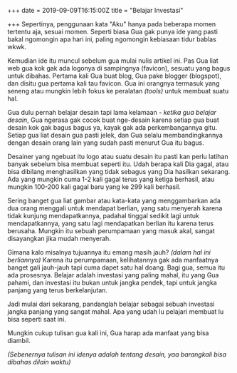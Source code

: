 +++
date = 2019-09-09T16:15:00Z
title = "Belajar Investasi"

+++
Sepertinya, penggunaan kata "Aku" hanya pada beberapa momen tertentu aja, sesuai momen. Seperti biasa Gua gak punya ide yang<!--more--> pasti bakal ngomongin apa hari ini, paling ngomongin kebiasaan tidur bablas wkwk.

Kemudian ide itu muncul sebelum gua mulai nulis artikel ini. Pas Gua liat web gua kok gak ada logonya di sampingnya (favicon), sesuatu yang bagus untuk dibahas. Pertama kali Gua buat blog, Gua pake blogger (blogspot), dan disitu gua pertama kali tau favicon. Gua ini orangnya termasuk yang seneng atau mungkin lebih fokus ke peralatan _(tools)_ untuk membuat suatu hal.

Gua dulu pernah belajar desain tapi lama kelamaan _- ketika gua belajar desain_, Gua ngerasa gak cocok buat nge-desain karena setiap gua buat desain kok gak bagus bagus ya, kayak gak ada perkembangannya gitu. Setiap gua liat desain gua pasti jelek, dan Gua selalu membandingkannya dengan desain orang lain yang sudah pasti menurut Gua itu bagus.

Desainer yang ngebuat itu logo atau suatu desain itu pasti kan perlu latihan banyak sebelum bisa membuat seperti itu. Udah berapa kali Dia gagal, atau bisa dibilang menghasilkan yang tidak sebagus yang Dia hasilkan sekarang. Ada yang mungkin cuma 1-2 kali gagal terus yang ketiga berhasil, atau mungkin 100-200 kali gagal baru yang ke 299 kali berhasil.

Sering banget gua liat gambar atau kata-kata yang menggambarkan ada dua orang menggali untuk mendapat berlian, yang satu menyerah karena tidak kunjung mendapatkannya, padahal tinggal sedikit lagi untuk mendapatkannya, yang satu lagi mendapatkan berlian itu karena terus berusaha. Mungkin itu sebuah perumpamaan yang masuk akal, sangat disayangkan jika mudah menyerah.

Gimana kalo misalnya tujuannya itu emang masih jauh? _(dalam hal ini berliannya)_ Karena itu perumpamaan, kelihatannya gak ada manfaatnya banget gali jauh-jauh tapi cuma dapet satu hal doang. Bagi gua, semua itu ada prosesnya. Belajar adalah investasi yang paling mahal, itu yang Gua pahami, dan investasi itu bukan untuk jangka pendek, tapi untuk jangka panjang yang terus berkelanjutan.

Jadi mulai dari sekarang, pandanglah belajar sebagai sebuah investasi jangka panjang yang sangat mahal. Apa yang udah lu pelajari membuat lu bisa seperti saat ini.

Mungkin cukup tulisan gua kali ini, Gua harap ada manfaat yang bisa diambil.

_(Sebenernya tulisan ini idenya adalah tentang desain, yaa barangkali bisa dibahas dilain waktu)_